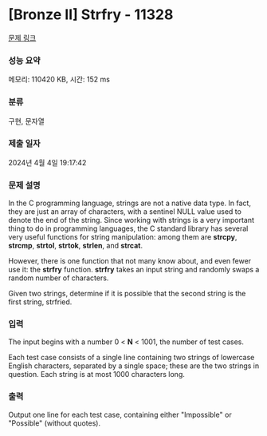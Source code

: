 # [Bronze II] Strfry - 11328 

[문제 링크](https://www.acmicpc.net/problem/11328) 

### 성능 요약

메모리: 110420 KB, 시간: 152 ms

### 분류

구현, 문자열

### 제출 일자

2024년 4월 4일 19:17:42

### 문제 설명

<p>In the C programming language, strings are not a native data type. In fact, they are just an array of characters, with a sentinel NULL value used to denote the end of the string. Since working with strings is a very important thing to do in programming languages, the C standard library has several very useful functions for string manipulation: among them are <strong>strcpy</strong>, <strong>strcmp</strong>, <strong>strtol</strong>, <strong>strtok</strong>, <strong>strlen</strong>, and <strong>strcat</strong>.</p>

<p>However, there is one function that not many know about, and even fewer use it: the <strong>strfry</strong> function. <strong>strfry</strong> takes an input string and randomly swaps a random number of characters.</p>

<p>Given two strings, determine if it is possible that the second string is the first string, strfried.</p>

### 입력 

 <p>The input begins with a number 0 < <strong>N</strong> < 1001, the number of test cases.</p>

<p>Each test case consists of a single line containing two strings of lowercase English characters, separated by a single space; these are the two strings in question. Each string is at most 1000 characters long.</p>

### 출력 

 <p>Output one line for each test case, containing either "Impossible" or "Possible" (without quotes).</p>

